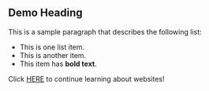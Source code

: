 Demo Heading
------------

This is a sample paragraph that describes the following list:

- This is one list item.
- This is another item.
- This item has **bold text**.

Click [HERE](https://handbook.recoverysource.net/essentials/websites.html#webpage)
to continue learning about websites!
